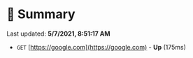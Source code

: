 # 📖 Summary
Last updated: **5/7/2021, 8:51:17 AM**

- `GET` [https://google.com](https://google.com) - **Up** (175ms)
